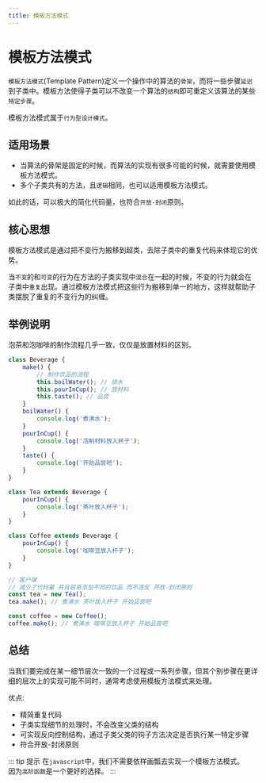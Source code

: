 ```yaml
---
title: 模板方法模式
---
```


# 模板方法模式
`模板方法模式`(Template Pattern)定义一个操作中的算法的`骨架`，而将一些步骤`延迟`到子类中。模板方法使得子类可以不改变一个算法的`结构`即可重定义该算法的某些`特定步骤`。

模板方法模式属于`行为型设计模式`。

## 适用场景
* 当算法的骨架是固定的时候，而算法的实现有很多可能的时候，就需要使用模板方法模式。
* 多个子类共有的方法，且`逻辑`相同，也可以适用模板方法模式。

如此的话，可以极大的简化代码量，也符合`开放-封闭`原则。

## 核心思想
模板方法模式是通过把不变行为搬移到超类，去除子类中的重复代码来体现它的优势。  

当`不变`的和`可变`的行为在方法的子类实现中`混合`在一起的时候，不变的行为就会在子类中`重复`出现。通过模板方法模式把这些行为搬移到单一的地方，这样就帮助子类摆脱了重复的不变行为的纠缠。

## 举例说明
泡茶和泡咖啡的制作流程几乎一致，仅仅是放置材料的区别。
```js
class Beverage {
    make() {
        // 制作饮品的流程
        this.boilWater(); // 烧水
        this.pourInCup(); // 放材料
        this.taste(); // 品尝
    }
    boilWater() {
        console.log('煮沸水');
    }
    pourInCup() {
        console.log('泡制材料放入杯子');
    }
    taste() {
        console.log('开始品尝吧');
    }
}

class Tea extends Beverage {
    pourInCup() {
        console.log('茶叶放入杯子');
    }
}

class Coffee extends Beverage {
    pourInCup() {
        console.log('咖啡豆放入杯子');
    }
}

// 客户端
// 减少了代码量 并且容易添加不同的饮品 而不违反 开放-封闭原则
const tea = new Tea();
tea.make(); // 煮沸水 茶叶放入杯子 开始品尝吧

const coffee = new Coffee();
coffee.make(); // 煮沸水 咖啡豆放入杯子 开始品尝吧
```

## 总结
当我们要完成在某一细节层次一致的一个过程或一系列步骤，但其个别步骤在更详细的层次上的实现可能不同时，通常考虑使用模板方法模式来处理。

优点:
* 精简重复代码
* 子类实现细节的处理时，不会改变父类的结构
* 可实现反向控制结构，通过子类父类的钩子方法决定是否执行某一特定步骤
* 符合开放-封闭原则

::: tip 提示
在`javascript`中，我们不需要依样画瓢去实现一个模板方法模式。  
因为`高阶函数`是一个更好的选择。
:::